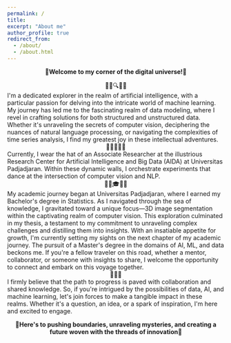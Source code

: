 ```yaml
---
permalink: /
title: 
excerpt: "About me"
author_profile: true
redirect_from: 
  - /about/
  - /about.html
---
```

<p align="center">
  <strong>🌌Welcome to my corner of the digital universe!🌌</strong>
</p>

<center>🕵️‍♂️🔍🕵️‍♂️</center>
I'm a dedicated explorer  in the realm of artificial intelligence, with a particular passion for delving into the intricate world of machine learning. My journey has led me to the fascinating realm of data modeling, where I revel in crafting solutions for both structured and unstructured data. Whether it's unraveling the secrets of computer vision, deciphering the nuances of natural language processing, or navigating the complexities of time series analysis, I find my greatest joy in these intellectual adventures.

<center>🧑‍💻🥼🧑‍💻</center>
Currently, I wear the hat of an Associate Researcher at the illustrious Research Center for Artificial Intelligence and Big Data (AIDA) at Universitas Padjadjaran. Within these dynamic walls, I orchestrate experiments that dance at the intersection of computer vision and NLP.

<center>🧑‍🎓🎓🧑‍🎓</center>
My academic journey began at Universitas Padjadjaran, where I earned my Bachelor's degree in Statistics. As I navigated through the sea of knowledge, I gravitated toward a unique focus—3D image segmentation within the captivating realm of computer vision. This exploration culminated in my thesis, a testament to my commitment to unraveling complex challenges and distilling them into insights. With an insatiable appetite for growth, I'm currently setting my sights on the next chapter of my academic journey. The pursuit of a Master's degree in the domains of AI, ML, and data beckons me. If you're a fellow traveler on this road, whether a mentor, collaborator, or someone with insights to share, I welcome the opportunity to connect and embark on this voyage together.

<center>👦🤝👧</center>
I firmly believe that the path to progress is paved with collaboration and shared knowledge. So, if you're intrigued by the possibilities of data, AI, and machine learning, let's join forces to make a tangible impact in these realms. Whether it's a question, an idea, or a spark of inspiration, I'm here and excited to engage.

<p align="center">
  <strong>🌌Here's to pushing boundaries, unraveling mysteries, and creating a future woven with the threads of innovation🌌</strong>
</p>
